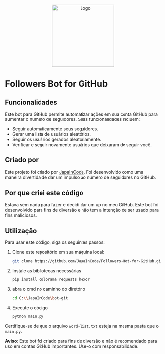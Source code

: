 <p align="center">
  <img src="https://cdn.discordapp.com/attachments/1135979458298388592/1162819453743018014/flirty_wink.png?ex=653d5301&is=652ade01&hm=3bf7ea29d60d75af5008c71ba8d3ac50263182e8e3015426b714a1b8115fee48" alt="Logo" width="200">
</p>

# Followers Bot for GitHub

## Funcionalidades

Este bot para GitHub permite automatizar ações em sua conta GitHub para aumentar o número de seguidores. Suas funcionalidades incluem:

- Seguir automaticamente seus seguidores.
- Gerar uma lista de usuários aleatórios.
- Seguir os usuários gerados aleatoriamente.
- Verificar e seguir novamente usuários que deixaram de seguir você.

## Criado por

Este projeto foi criado por [JapaInCode](https://github.com/JapaInCode). Foi desenvolvido como uma maneira divertida de dar um impulso ao número de seguidores no GitHub.

## Por que criei este código

Estava sem nada para fazer e decidi dar um up no meu GitHub. Este bot foi desenvolvido para fins de diversão e não tem a intenção de ser usado para fins maliciosos.

## Utilização

Para usar este código, siga os seguintes passos:

1. Clone este repositório em sua máquina local:
   ```bash
   git clone https://github.com/JapaInCode/Followers-Bot-for-GitHub.git
2. Instale as bibliotecas necessárias
   ```bash
   pip install colorama requests hexor
3. abra o cmd no caminho do diretório
   ```bash
   cd C:\\JapaInCode\bot-git
4. Execute o código
   ```bash
   python main.py

Certifique-se de que o arquivo `word-list.txt` esteja na mesma pasta que o `main.py`.

**Aviso**: Este bot foi criado para fins de diversão e não é recomendado para uso em contas GitHub importantes. Use-o com responsabilidade.


